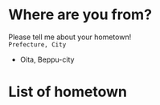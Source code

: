 # Where are you from?
Please tell me about your hometown!  
```Prefecture, City```  
- Oita, Beppu-city

# List of hometown
